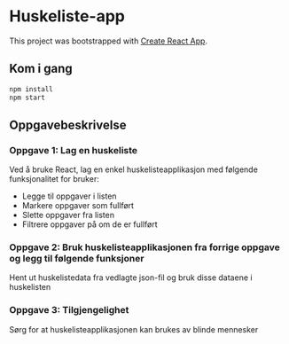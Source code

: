 # Huskeliste-app

This project was bootstrapped with [Create React App](https://github.com/facebook/create-react-app).

## Kom i gang
```sh
npm install
npm start
```

## Oppgavebeskrivelse 
### Oppgave 1: Lag en huskeliste
Ved å bruke React, lag en enkel huskelisteapplikasjon med følgende funksjonalitet for bruker: 

- Legge til oppgaver i listen
- Markere oppgaver som fullført
- Slette oppgaver fra listen
- Filtrere oppgaver på om de er fullført 

### Oppgave 2: Bruk huskelisteapplikasjonen fra forrige oppgave og legg til følgende funksjoner

Hent ut huskelistedata fra vedlagte json-fil og bruk disse dataene i huskelisten

### Oppgave 3: Tilgjengelighet
Sørg for at huskelisteapplikasjonen kan brukes av blinde mennesker

